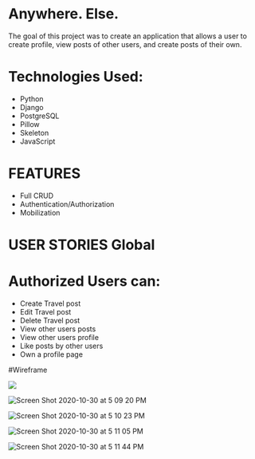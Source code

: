 # Anywhere. Else. 

The goal of this project was to create an application that allows a user to create profile, view posts of other users, and create posts of their own.



# Technologies Used: 
* Python
* Django
* PostgreSQL
* Pillow
* Skeleton
* JavaScript

# FEATURES
* Full CRUD
* Authentication/Authorization
* Mobilization

# USER STORIES Global

# Authorized Users can:


* Create Travel post
* Edit Travel post
* Delete Travel post
* View other users posts
* View other users profile
* Like posts by other users
* Own a profile page


#Wireframe


![](https://files.slack.com/files-pri/T0351JZQ0-F01E3NP7NBT/copy_of_wayfarer_project_erd.png)





![Screen Shot 2020-10-30 at 5 09 20 PM](https://media.git.generalassemb.ly/user/31017/files/b8c05980-1ad2-11eb-9f18-fe293de93cd5)



![Screen Shot 2020-10-30 at 5 10 23 PM](https://media.git.generalassemb.ly/user/31017/files/de4d6300-1ad2-11eb-95c0-3559a595661d)



![Screen Shot 2020-10-30 at 5 11 05 PM](https://media.git.generalassemb.ly/user/31017/files/f329f680-1ad2-11eb-8d5a-9e7ac44ddfb5)




![Screen Shot 2020-10-30 at 5 11 44 PM](https://media.git.generalassemb.ly/user/31017/files/0a68e400-1ad3-11eb-898b-dcad9384cb7c)
